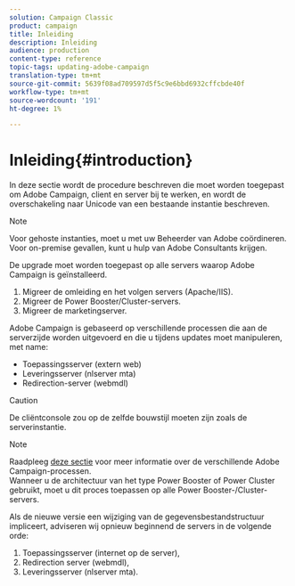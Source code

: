 ```yaml
---
solution: Campaign Classic
product: campaign
title: Inleiding
description: Inleiding
audience: production
content-type: reference
topic-tags: updating-adobe-campaign
translation-type: tm+mt
source-git-commit: 5639f08ad709597d5f5c9e6bbd6932cffcbde40f
workflow-type: tm+mt
source-wordcount: '191'
ht-degree: 1%

---
```



# Inleiding{#introduction}

In deze sectie wordt de procedure beschreven die moet worden toegepast om Adobe Campaign, client en server bij te werken, en wordt de overschakeling naar Unicode van een bestaande instantie beschreven.

>[!NOTE]
>
>Voor gehoste instanties, moet u met uw Beheerder van Adobe coördineren.\
>Voor on-premise gevallen, kunt u hulp van Adobe Consultants krijgen.

De upgrade moet worden toegepast op alle servers waarop Adobe Campaign is geïnstalleerd.

1. Migreer de omleiding en het volgen servers (Apache/IIS).
1. Migreer de Power Booster/Cluster-servers.
1. Migreer de marketingserver.

Adobe Campaign is gebaseerd op verschillende processen die aan de serverzijde worden uitgevoerd en die u tijdens updates moet manipuleren, met name:

* Toepassingsserver (extern web)
* Leveringsserver (nlserver mta)
* Redirection-server (webmdl)

>[!CAUTION]
>
>De cliëntconsole zou op de zelfde bouwstijl moeten zijn zoals de serverinstantie.

>[!NOTE]
>
>Raadpleeg [deze sectie](../../installation/using/general-architecture.md#logical-application-layer) voor meer informatie over de verschillende Adobe Campaign-processen.\
>Wanneer u de architectuur van het type Power Booster of Power Cluster gebruikt, moet u dit proces toepassen op alle Power Booster-/Cluster-servers.

Als de nieuwe versie een wijziging van de gegevensbestandstructuur impliceert, adviseren wij opnieuw beginnend de servers in de volgende orde:

1. Toepassingsserver (internet op de server),
1. Redirection server (webmdl),
1. Leveringsserver (nlserver mta).

